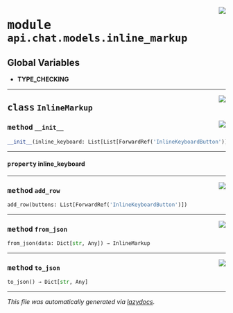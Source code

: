 <!-- markdownlint-disable -->

<a href="https://github.com/switchcollab/Switch-Bots-Python-Library/tree/main/src/switch/api/chat/models/inline_markup.py#L0"><img align="right" src="https://img.shields.io/badge/-source-cccccc?style=flat-square"/></a>

# <kbd>module</kbd> `api.chat.models.inline_markup`




**Global Variables**
---------------
- **TYPE_CHECKING**


---

<a href="https://github.com/switchcollab/Switch-Bots-Python-Library/tree/main/src/switch/api/chat/models/inline_markup.py#L10"><img align="right" src="https://img.shields.io/badge/-source-cccccc?style=flat-square"/></a>

## <kbd>class</kbd> `InlineMarkup`




<a href="https://github.com/switchcollab/Switch-Bots-Python-Library/tree/main/src/switch/api/chat/models/inline_markup.py#L11"><img align="right" src="https://img.shields.io/badge/-source-cccccc?style=flat-square"/></a>

### <kbd>method</kbd> `__init__`

```python
__init__(inline_keyboard: List[List[ForwardRef('InlineKeyboardButton')]] = None)
```






---

#### <kbd>property</kbd> inline_keyboard







---

<a href="https://github.com/switchcollab/Switch-Bots-Python-Library/tree/main/src/switch/api/chat/models/inline_markup.py#L23"><img align="right" src="https://img.shields.io/badge/-source-cccccc?style=flat-square"/></a>

### <kbd>method</kbd> `add_row`

```python
add_row(buttons: List[ForwardRef('InlineKeyboardButton')])
```





---

<a href="https://github.com/switchcollab/Switch-Bots-Python-Library/tree/main/src/switch/api/chat/models/inline_markup.py#L34"><img align="right" src="https://img.shields.io/badge/-source-cccccc?style=flat-square"/></a>

### <kbd>method</kbd> `from_json`

```python
from_json(data: Dict[str, Any]) → InlineMarkup
```





---

<a href="https://github.com/switchcollab/Switch-Bots-Python-Library/tree/main/src/switch/api/chat/models/inline_markup.py#L27"><img align="right" src="https://img.shields.io/badge/-source-cccccc?style=flat-square"/></a>

### <kbd>method</kbd> `to_json`

```python
to_json() → Dict[str, Any]
```








---

_This file was automatically generated via [lazydocs](https://github.com/ml-tooling/lazydocs)._
